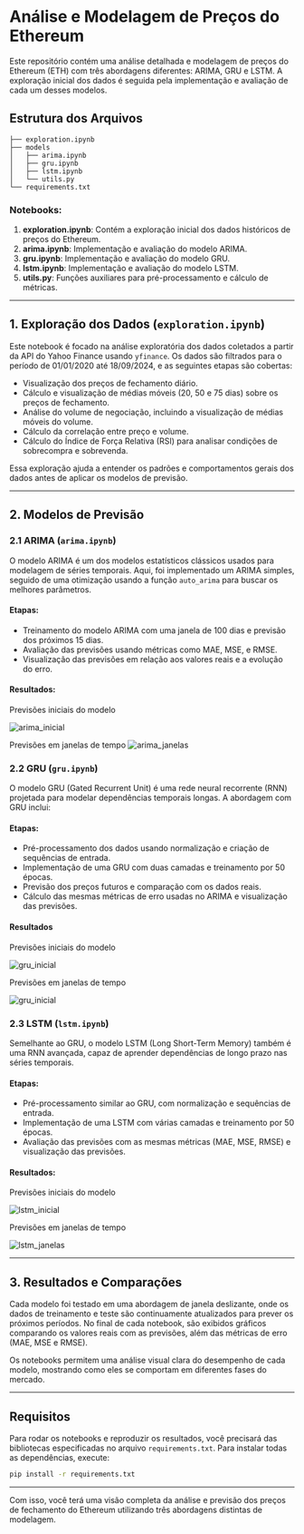 # Análise e Modelagem de Preços do Ethereum

Este repositório contém uma análise detalhada e modelagem de preços do Ethereum (ETH) com três abordagens diferentes: ARIMA, GRU e LSTM. A exploração inicial dos dados é seguida pela implementação e avaliação de cada um desses modelos.

## Estrutura dos Arquivos

```
├── exploration.ipynb
├── models
│   ├── arima.ipynb
│   ├── gru.ipynb
│   ├── lstm.ipynb
│   └── utils.py
└── requirements.txt
```

### Notebooks:

1. **exploration.ipynb**: Contém a exploração inicial dos dados históricos de preços do Ethereum.
2. **arima.ipynb**: Implementação e avaliação do modelo ARIMA.
3. **gru.ipynb**: Implementação e avaliação do modelo GRU.
4. **lstm.ipynb**: Implementação e avaliação do modelo LSTM.
5. **utils.py**: Funções auxiliares para pré-processamento e cálculo de métricas.

---

## 1. Exploração dos Dados (`exploration.ipynb`)

Este notebook é focado na análise exploratória dos dados coletados a partir da API do Yahoo Finance usando `yfinance`. Os dados são filtrados para o período de 01/01/2020 até 18/09/2024, e as seguintes etapas são cobertas:

- Visualização dos preços de fechamento diário.
- Cálculo e visualização de médias móveis (20, 50 e 75 dias) sobre os preços de fechamento.
- Análise do volume de negociação, incluindo a visualização de médias móveis do volume.
- Cálculo da correlação entre preço e volume.
- Cálculo do Índice de Força Relativa (RSI) para analisar condições de sobrecompra e sobrevenda.

Essa exploração ajuda a entender os padrões e comportamentos gerais dos dados antes de aplicar os modelos de previsão.

---

## 2. Modelos de Previsão

### 2.1 ARIMA (`arima.ipynb`)

O modelo ARIMA é um dos modelos estatísticos clássicos usados para modelagem de séries temporais. Aqui, foi implementado um ARIMA simples, seguido de uma otimização usando a função `auto_arima` para buscar os melhores parâmetros.

#### Etapas:
- Treinamento do modelo ARIMA com uma janela de 100 dias e previsão dos próximos 15 dias.
- Avaliação das previsões usando métricas como MAE, MSE, e RMSE.
- Visualização das previsões em relação aos valores reais e a evolução do erro.

#### Resultados:

Previsões iniciais do modelo

![arima_inicial](./assets/arima_inicial.png)

Previsões em janelas de tempo
![arima_janelas](./assets/arima_janelas.png)

### 2.2 GRU (`gru.ipynb`)

O modelo GRU (Gated Recurrent Unit) é uma rede neural recorrente (RNN) projetada para modelar dependências temporais longas. A abordagem com GRU inclui:

#### Etapas:
- Pré-processamento dos dados usando normalização e criação de sequências de entrada.
- Implementação de uma GRU com duas camadas e treinamento por 50 épocas.
- Previsão dos preços futuros e comparação com os dados reais.
- Cálculo das mesmas métricas de erro usadas no ARIMA e visualização das previsões.

#### Resultados

Previsões iniciais do modelo

![gru_inicial](./assets/gru_inicial.png)

Previsões em janelas de tempo

![gru_inicial](./assets/gru_janelas.png)

### 2.3 LSTM (`lstm.ipynb`)

Semelhante ao GRU, o modelo LSTM (Long Short-Term Memory) também é uma RNN avançada, capaz de aprender dependências de longo prazo nas séries temporais.

#### Etapas:
- Pré-processamento similar ao GRU, com normalização e sequências de entrada.
- Implementação de uma LSTM com várias camadas e treinamento por 50 épocas.
- Avaliação das previsões com as mesmas métricas (MAE, MSE, RMSE) e visualização das previsões.

#### Resultados:

Previsões iniciais do modelo

![lstm_inicial](./assets/lstm_inicial.png)

Previsões em janelas de tempo

![lstm_janelas](./assets/lstm_janelas.png)

---

## 3. Resultados e Comparações

Cada modelo foi testado em uma abordagem de janela deslizante, onde os dados de treinamento e teste são continuamente atualizados para prever os próximos períodos. No final de cada notebook, são exibidos gráficos comparando os valores reais com as previsões, além das métricas de erro (MAE, MSE e RMSE).

Os notebooks permitem uma análise visual clara do desempenho de cada modelo, mostrando como eles se comportam em diferentes fases do mercado.

---

## Requisitos

Para rodar os notebooks e reproduzir os resultados, você precisará das bibliotecas especificadas no arquivo `requirements.txt`. Para instalar todas as dependências, execute:

```bash
pip install -r requirements.txt
```

---

Com isso, você terá uma visão completa da análise e previsão dos preços de fechamento do Ethereum utilizando três abordagens distintas de modelagem.
